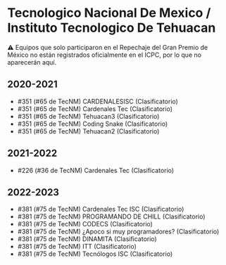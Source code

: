 # Tecnologico Nacional De Mexico / Instituto Tecnologico De Tehuacan

:warning: Equipos que solo participaron en el Repechaje del Gran Premio de México no están registrados oficialmente en el ICPC, por lo que no aparecerán aquí.

## 2020-2021

- #351 (#65 de TecNM) CARDENALESISC (Clasificatorio)
- #351 (#65 de TecNM) Cardenales Tec (Clasificatorio)
- #351 (#65 de TecNM) Tehuacan3 (Clasificatorio)
- #351 (#65 de TecNM) Coding Snake (Clasificatorio)
- #351 (#65 de TecNM) Tehuacan2 (Clasificatorio)

## 2021-2022

- #226 (#36 de TecNM) Cardenales Tec (Clasificatorio)

## 2022-2023

- #381 (#75 de TecNM) Cardenales Tec ISC (Clasificatorio)
- #381 (#75 de TecNM) PROGRAMANDO DE CHILL (Clasificatorio)
- #381 (#75 de TecNM) CODECS (Clasificatorio)
- #381 (#75 de TecNM) ¿Apoco si muy programadores? (Clasificatorio)
- #381 (#75 de TecNM) DINAMITA (Clasificatorio)
- #381 (#75 de TecNM) <chicos>ITT</chicos> (Clasificatorio)
- #381 (#75 de TecNM) Tecnólogos ISC (Clasificatorio)


